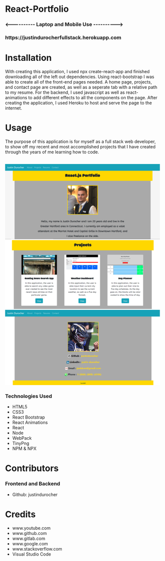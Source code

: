 # React-Portfolio

<h3><---------- Laptop and Mobile Use ----------></h3>
  
<h3>https://justindurocherfullstack.herokuapp.com

<h1>Installation</h1>
    
<p>With creating this application, I used npx create-react-app and finished downloading all of the left out dependencies. Using react-bootstrap I was able to create all of the front-end pages needed. A home page, projects, and contact page are created, as well as a seperate tab with a relative path to my resume. For the backend, I used javascript as well as react-animations to add different effects to all the components on the page. After creating the application, I used Heroku to host and serve the page to the internet.</p>

<h1>Usage</h1>

<p>The purpose of this application is for myself as a full stack web developer, to show off my recent and most accomplished projects that I have created through the years of me learning how to code.</p>

<br> 

<img src="./portfolio/src/components/images/homePage.png" alt="screenshot">

<img src="./portfolio/src/components/images/projects.png" alt="screenshot">

<img src="./portfolio/src/components/images/contactMe.png" alt="screenshot">

<h3>Technologies Used</h3>

<ul>
  <li>HTML5</li>
  <li>CSS3</li>
  <li>React Bootstrap</li>
  <li>React Animations</li>
  <li>React</li>
  <li>Node</li>
  <li>WebPack</li>
  <li>TinyPng</li>
  <li>NPM & NPX</li>
</ul>

<h1>Contributors</h1>

<h3>Frontend and Backend</h3>
<ul>
    <li>Github: justindurocher </li>
</ul>
<h1>Credits</h1>
<ul>
    <li>www.youtube.com</li>
    <li>www.github.com</li>
    <li>www.gitlab.com</li>
    <li>www.google.com</li>
    <li>www.stackoverflow.com</li>
    <li>Visual Studio Code</li>
</ul>


